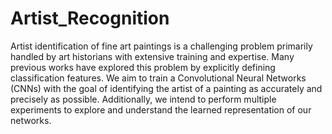 # Artist_Recognition

Artist identification of fine art paintings is a challenging
problem primarily handled by art historians with extensive
training and expertise. Many previous works have explored
this problem by explicitly defining classification features.
We aim to train a Convolutional Neural Networks (CNNs) with the
goal of identifying the artist of a painting as accurately and
precisely as possible. Additionally, we intend to perform multiple
experiments to explore and understand the learned representation of our networks.
